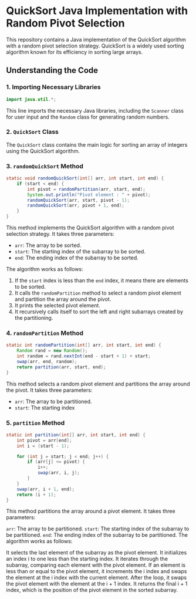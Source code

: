 # QuickSort Java Implementation with Random Pivot Selection

This repository contains a Java implementation of the QuickSort algorithm with a random pivot selection strategy. QuickSort is a widely used sorting algorithm known for its efficiency in sorting large arrays.

## Understanding the Code

### 1. Importing Necessary Libraries

```java
import java.util.*;
```

This line imports the necessary Java libraries, including the `Scanner` class for user input and the `Random` class for generating random numbers.

### 2. `QuickSort` Class

The `QuickSort` class contains the main logic for sorting an array of integers using the QuickSort algorithm.

### 3. `randomQuickSort` Method

```java
static void randomQuickSort(int[] arr, int start, int end) {
    if (start < end) {
        int pivot = randomPartition(arr, start, end);
        System.out.println("Pivot element : " + pivot);
        randomQuickSort(arr, start, pivot - 1);
        randomQuickSort(arr, pivot + 1, end);
    }
}
```

This method implements the QuickSort algorithm with a random pivot selection strategy. It takes three parameters:

- `arr`: The array to be sorted.
- `start`: The starting index of the subarray to be sorted.
- `end`: The ending index of the subarray to be sorted.

The algorithm works as follows:

1. If the `start` index is less than the `end` index, it means there are elements to be sorted.
2. It calls the `randomPartition` method to select a random pivot element and partition the array around the pivot.
3. It prints the selected pivot element.
4. It recursively calls itself to sort the left and right subarrays created by the partitioning.

### 4. `randomPartition` Method

```java
static int randomPartition(int[] arr, int start, int end) {
    Random rand = new Random();
    int random = rand.nextInt(end - start + 1) + start;
    swap(arr, end, random);
    return partition(arr, start, end);
}
```

This method selects a random pivot element and partitions the array around the pivot. It takes three parameters:

- `arr`: The array to be partitioned.
- `start`: The starting index

### 5. `partition` Method

```java
static int partition(int[] arr, int start, int end) {
    int pivot = arr[end];
    int i = (start - 1);

    for (int j = start; j < end; j++) {
        if (arr[j] <= pivot) {
            i++;
            swap(arr, i, j);
        }
    }
    swap(arr, i + 1, end);
    return (i + 1);
}
```

This method partitions the array around a pivot element. It takes three parameters:

`arr`: The array to be partitioned.
`start`: The starting index of the subarray to be partitioned.
`end`: The ending index of the subarray to be partitioned.
The algorithm works as follows:

It selects the last element of the subarray as the pivot element.
It initializes an index i to one less than the starting index.
It iterates through the subarray, comparing each element with the pivot element.
If an element is less than or equal to the pivot element, it increments the i index and swaps the element at the i index with the current element.
After the loop, it swaps the pivot element with the element at the i + 1 index.
It returns the final i + 1 index, which is the position of the pivot element in the sorted subarray.

